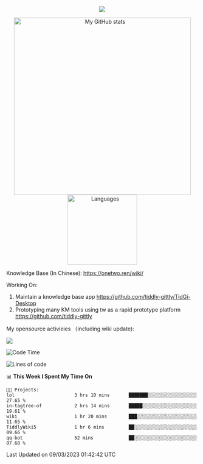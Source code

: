 <a href="https://github.com/linonetwo">
    <p align="center">
        <img src="https://github-profile-trophy.vercel.app/?username=linonetwo&column=7&theme=onedark"/>
    </p>
</a>
<a align="center" href="https://github.com/linonetwo">
  <p align="center">
    <img src="https://github-readme-stats.vercel.app/api?username=linonetwo&show_icons=true&count_private=true" alt="My GitHub stats" width="465"/>
    <img src="https://github-readme-stats.vercel.app/api/top-langs/?username=linonetwo&layout=compact&langs_count=10" alt="Languages" height="183">
  </p>
</a>

Knowledge Base (In Chinese): https://onetwo.ren/wiki/

Working On: 

1. Maintain a knowledge base app https://github.com/tiddly-gittly/TidGi-Desktop
1. Prototyping many KM tools using tw as a rapid prototype platform https://github.com/tiddly-gittly

My opensource activieies （including wiki update):

![](https://visitor-badge.glitch.me/badge?page_id=linonetwo.linonetwo)

<!--START_SECTION:waka-->
![Code Time](http://img.shields.io/badge/Code%20Time-1%2C609%20hrs%2041%20mins-blue)

![Lines of code](https://img.shields.io/badge/From%20Hello%20World%20I%27ve%20Written-33.8%20million%20lines%20of%20code-blue)

📊 **This Week I Spent My Time On** 

```text
🐱‍💻 Projects: 
lol                      3 hrs 10 mins       ███████░░░░░░░░░░░░░░░░░░   27.65 % 
in-tagtree-of            2 hrs 14 mins       █████░░░░░░░░░░░░░░░░░░░░   19.61 % 
wiki                     1 hr 20 mins        ███░░░░░░░░░░░░░░░░░░░░░░   11.65 % 
TiddlyWiki5              1 hr 6 mins         ██░░░░░░░░░░░░░░░░░░░░░░░   09.66 % 
qq-bot                   52 mins             ██░░░░░░░░░░░░░░░░░░░░░░░   07.68 % 
```


 Last Updated on 09/03/2023 01:42:42 UTC
<!--END_SECTION:waka-->

